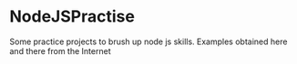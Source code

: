 # NodeJSPractise
Some practice projects to brush up node js skills. Examples obtained here and there from the Internet

